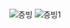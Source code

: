 ![증빙](https://user-images.githubusercontent.com/72604908/225330028-c46cef08-6d5f-4e25-a5c7-45bfaff7edd6.PNG)
![증빙1](https://user-images.githubusercontent.com/72604908/225330038-a54ca582-7ece-441c-97e3-1c8dcec22547.PNG)
